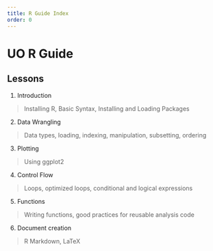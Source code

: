 ```yaml
---
title: R Guide Index
order: 0
---
```

# UO R Guide
## Lessons

1. Introduction
> Installing R, Basic Syntax, Installing and Loading Packages
2. Data Wrangling
> Data types, loading, indexing, manipulation, subsetting, ordering
3. Plotting
> Using ggplot2
4. Control Flow
> Loops, optimized loops, conditional and logical expressions
5. Functions
> Writing functions, good practices for reusable analysis code
6. Document creation
> R Markdown, LaTeX
